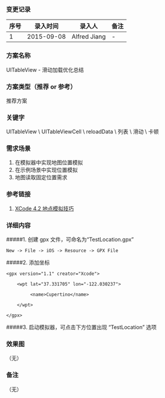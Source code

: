 ### 变更记录
| 序号 | 录入时间 | 录入人 | 备注 |
| -- | -- | -- | -- |
| 1 | 2015-09-08 | Alfred Jiang | - |

### 方案名称
UITableView - 滑动加载优化总结

### 方案类型（推荐 or 参考）
推荐方案

### 关键字
UITableView \ UITableViewCell \ reloadData \ 列表 \ 滑动 \ 卡顿

### 需求场景
1. 在模拟器中实现地图位置模拟
2. 在示例场景中实现位置模拟
3. 地图读取固定位置需求

### 参考链接
1. [XCode 4.2 地点模拟技巧](http://longtimenoc.com/archives/xcode-4-2-%E5%9C%B0%E7%82%B9%E6%A8%A1%E6%8B%9F%E6%8A%80%E5%B7%A7)

### 详细内容
#####1. 创建 gpx 文件，可命名为“TestLocation.gpx”

    New -> File -> iOS -> Resource -> GPX File

#####2. 添加坐标
    <?xml version="1.0"?>

    <gpx version="1.1" creator="Xcode">

        <wpt lat="37.331705" lon="-122.030237">

             <name>Cupertino</name>

        </wpt>

    </gpx>

#####3. 启动模拟器，可点击下方位置出现 “TestLocation” 选项

### 效果图
（无）

### 备注
（无）